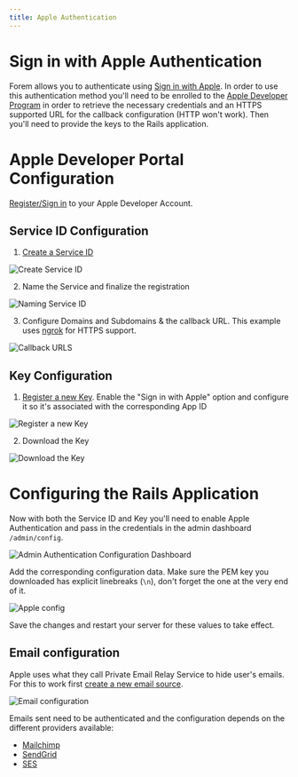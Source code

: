 ```yaml
---
title: Apple Authentication
---
```


# Sign in with Apple Authentication

Forem allows you to authenticate using
[Sign in with Apple](https://developer.apple.com/sign-in-with-apple/). In order
to use this authentication method you'll need to be enrolled to the
[Apple Developer Program](https://developer.apple.com/programs/) in order to
retrieve the necessary credentials and an HTTPS supported URL for the callback
configuration (HTTP won't work). Then you'll need to provide the keys to the
Rails application.

# Apple Developer Portal Configuration

[Register/Sign in](https://developer.apple.com/account) to your Apple Developer
Account.

## Service ID Configuration

1. [Create a Service ID](https://developer.apple.com/account/resources/identifiers/list/serviceId)

![Create Service ID](https://user-images.githubusercontent.com/6045239/92610177-a5cc9e00-f274-11ea-9f63-20d8356d0bee.png)

2. Name the Service and finalize the registration

![Naming Service ID](https://user-images.githubusercontent.com/6045239/92610168-a36a4400-f274-11ea-8f79-7516c0c6c9c3.png)

3. Configure Domains and Subdomains & the callback URL. This example uses
   [ngrok](https://ngrok.io) for HTTPS support.

![Callback URLS](https://user-images.githubusercontent.com/6045239/92610184-a8c78e80-f274-11ea-9439-a98c6b627567.png)

## Key Configuration

1. [Register a new Key](https://developer.apple.com/account/resources/authkeys/add).
   Enable the "Sign in with Apple" option and configure it so it's associated
   with the corresponding App ID

![Register a new Key](https://user-images.githubusercontent.com/6045239/92611125-b3ceee80-f275-11ea-9c00-e1b5ca2f9af0.png)

2. Download the Key

![Download the Key](https://user-images.githubusercontent.com/6045239/92611466-0f00e100-f276-11ea-912d-f8a74b6dfb04.png)

# Configuring the Rails Application

Now with both the Service ID and Key you'll need to enable Apple Authentication
and pass in the credentials in the admin dashboard `/admin/config`.

![Admin Authentication Configuration Dashboard](https://user-images.githubusercontent.com/6045239/92613383-25a83780-f278-11ea-94a7-b710da544c9d.png)

Add the corresponding configuration data. Make sure the PEM key you downloaded
has explicit linebreaks (`\n`), don't forget the one at the very end of it.

![Apple config](https://user-images.githubusercontent.com/6045239/92614087-e0d0d080-f278-11ea-8d20-45148e1a6b59.png)

Save the changes and restart your server for these values to take effect.

## Email configuration

Apple uses what they call Private Email Relay Service to hide user's emails. For
this to work first
[create a new email source](https://developer.apple.com/account/resources/services/list).

![Email configuration](https://user-images.githubusercontent.com/6045239/92612469-22607c00-f277-11ea-918d-697cf4a18b15.png)

Emails sent need to be authenticated and the configuration depends on the
different providers available:

- [Mailchimp](https://mailchimp.com/help/set-up-custom-domain-authentication-dkim-and-spf/)
- [SendGrid](https://sendgrid.com/docs/ui/account-and-settings/how-to-set-up-domain-authentication/)
- [SES](https://docs.aws.amazon.com/es_es/ses/latest/DeveloperGuide/send-email-authentication-dkim.html)
